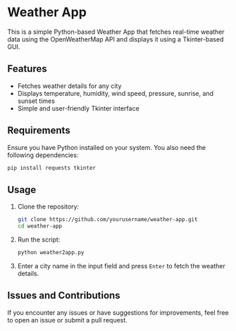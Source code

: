 # Weather App

This is a simple Python-based Weather App that fetches real-time weather data using the OpenWeatherMap API and displays it using a Tkinter-based GUI.

## Features
- Fetches weather details for any city
- Displays temperature, humidity, wind speed, pressure, sunrise, and sunset times
- Simple and user-friendly Tkinter interface

## Requirements
Ensure you have Python installed on your system. You also need the following dependencies:

```sh
pip install requests tkinter
```

## Usage
1. Clone the repository:
   ```sh
   git clone https://github.com/yourusername/weather-app.git
   cd weather-app
   ```
2. Run the script:
   ```sh
   python weather2app.py
   ```
3. Enter a city name in the input field and press `Enter` to fetch the weather details.

## Issues and Contributions
If you encounter any issues or have suggestions for improvements, feel free to open an issue or submit a pull request.


